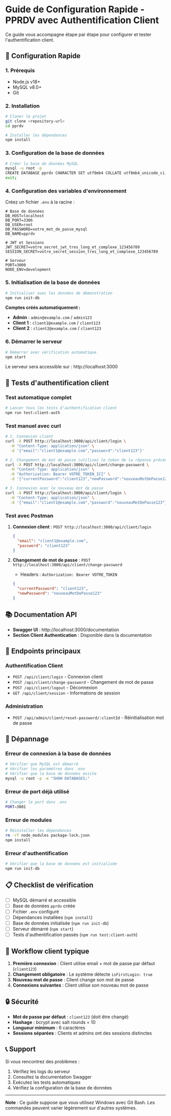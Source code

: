 # Guide de Configuration Rapide - PPRDV avec Authentification Client

Ce guide vous accompagne étape par étape pour configurer et tester l'authentification client.

## 🚀 Configuration Rapide

### 1. Prérequis
- Node.js v18+
- MySQL v8.0+
- Git

### 2. Installation

```bash
# Cloner le projet
git clone <repository-url>
cd pprdv

# Installer les dépendances
npm install
```

### 3. Configuration de la base de données

```bash
# Créer la base de données MySQL
mysql -u root -p
CREATE DATABASE pprdv CHARACTER SET utf8mb4 COLLATE utf8mb4_unicode_ci;
exit;
```

### 4. Configuration des variables d'environnement

Créez un fichier `.env` à la racine :

```env
# Base de données
DB_HOST=localhost
DB_PORT=3306
DB_USER=root
DB_PASSWORD=votre_mot_de_passe_mysql
DB_NAME=pprdv

# JWT et Sessions
JWT_SECRET=votre_secret_jwt_tres_long_et_complexe_123456789
SESSION_SECRET=votre_secret_session_tres_long_et_complexe_123456789

# Serveur
PORT=3000
NODE_ENV=development
```

### 5. Initialisation de la base de données

```bash
# Initialiser avec les données de démonstration
npm run init-db
```

**Comptes créés automatiquement :**
- **Admin** : `admin@example.com` / `admin123`
- **Client 1** : `client1@example.com` / `client123`
- **Client 2** : `client2@example.com` / `client123`

### 6. Démarrer le serveur

```bash
# Démarrer avec vérification automatique
npm start
```

Le serveur sera accessible sur : http://localhost:3000

## 🧪 Tests d'authentification client

### Test automatique complet

```bash
# Lancer tous les tests d'authentification client
npm run test:client-auth
```

### Test manuel avec curl

```bash
# 1. Connexion client
curl -X POST http://localhost:3000/api/client/login \
  -H "Content-Type: application/json" \
  -d '{"email":"client1@example.com","password":"client123"}'

# 2. Changement de mot de passe (utilisez le token de la réponse précédente)
curl -X POST http://localhost:3000/api/client/change-password \
  -H "Content-Type: application/json" \
  -H "Authorization: Bearer VOTRE_TOKEN_ICI" \
  -d '{"currentPassword":"client123","newPassword":"nouveauMotDePasse123"}'

# 3. Connexion avec le nouveau mot de passe
curl -X POST http://localhost:3000/api/client/login \
  -H "Content-Type: application/json" \
  -d '{"email":"client1@example.com","password":"nouveauMotDePasse123"}'
```

### Test avec Postman

1. **Connexion client** : `POST http://localhost:3000/api/client/login`
   ```json
   {
     "email": "client1@example.com",
     "password": "client123"
   }
   ```

2. **Changement de mot de passe** : `POST http://localhost:3000/api/client/change-password`
   - Headers : `Authorization: Bearer VOTRE_TOKEN`
   ```json
   {
     "currentPassword": "client123",
     "newPassword": "nouveauMotDePasse123"
   }
   ```

## 📚 Documentation API

- **Swagger UI** : http://localhost:3000/documentation
- **Section Client Authentication** : Disponible dans la documentation

## 🔧 Endpoints principaux

### Authentification Client
- `POST /api/client/login` - Connexion client
- `POST /api/client/change-password` - Changement de mot de passe
- `POST /api/client/logout` - Déconnexion
- `GET /api/client/session` - Informations de session

### Administration
- `POST /api/admin/client/reset-password/:clientId` - Réinitialisation mot de passe

## 🚨 Dépannage

### Erreur de connexion à la base de données
```bash
# Vérifier que MySQL est démarré
# Vérifier les paramètres dans .env
# Vérifier que la base de données existe
mysql -u root -p -e "SHOW DATABASES;"
```

### Erreur de port déjà utilisé
```bash
# Changer le port dans .env
PORT=3001
```

### Erreur de modules
```bash
# Réinstaller les dépendances
rm -rf node_modules package-lock.json
npm install
```

### Erreur d'authentification
```bash
# Vérifier que la base de données est initialisée
npm run init-db
```

## 📋 Checklist de vérification

- [ ] MySQL démarré et accessible
- [ ] Base de données `pprdv` créée
- [ ] Fichier `.env` configuré
- [ ] Dépendances installées (`npm install`)
- [ ] Base de données initialisée (`npm run init-db`)
- [ ] Serveur démarré (`npm start`)
- [ ] Tests d'authentification passés (`npm run test:client-auth`)

## 🎯 Workflow client typique

1. **Première connexion** : Client utilise email + mot de passe par défaut (`client123`)
2. **Changement obligatoire** : Le système détecte `isFirstLogin: true`
3. **Nouveau mot de passe** : Client change son mot de passe
4. **Connexions suivantes** : Client utilise son nouveau mot de passe

## 🔒 Sécurité

- **Mot de passe par défaut** : `client123` (doit être changé)
- **Hashage** : bcrypt avec salt rounds = 10
- **Longueur minimum** : 6 caractères
- **Sessions séparées** : Clients et admins ont des sessions distinctes

## 📞 Support

Si vous rencontrez des problèmes :
1. Vérifiez les logs du serveur
2. Consultez la documentation Swagger
3. Exécutez les tests automatiques
4. Vérifiez la configuration de la base de données

---

**Note** : Ce guide suppose que vous utilisez Windows avec Git Bash. Les commandes peuvent varier légèrement sur d'autres systèmes. 